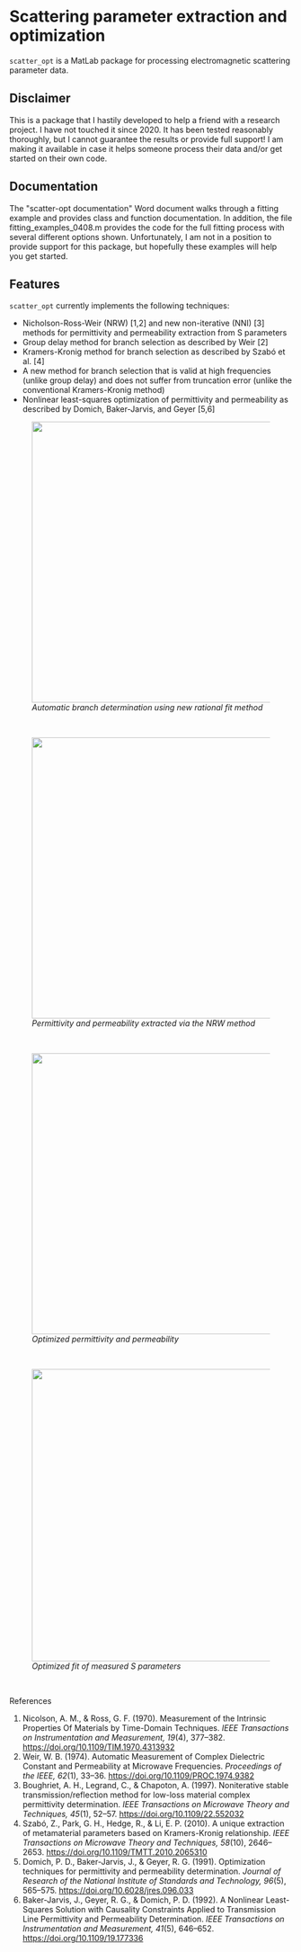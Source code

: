 # Scattering parameter extraction and optimization
`scatter_opt` is a MatLab package for processing electromagnetic scattering parameter data.

## Disclaimer
This is a package that I hastily developed to help a friend with a research project. I have not touched it since 2020. It has been tested reasonably thoroughly, but I cannot guarantee the results or provide full support! I am making it available in case it helps someone process their data and/or get started on their own code.

## Documentation
The "scatter-opt documentation" Word document walks through a fitting example and provides class and function documentation. In addition, the file fitting_examples_0408.m provides the code for the full fitting process with several different options shown. Unfortunately, I am not in a position to provide support for this package, but hopefully these examples will help you get started.

## Features
`scatter_opt` currently implements the following techniques:
* Nicholson-Ross-Weir (NRW) [1,2] and new non-iterative (NNI) [3] methods for permittivity and permeability extraction from S parameters
* Group delay method for branch selection as described by Weir [2]
* Kramers-Kronig method for branch selection as described by Szabó et al. [4]
* A new method for branch selection that is valid at high frequencies (unlike group delay) and does not suffer from truncation error (unlike the conventional Kramers-Kronig method)
* Nonlinear least-squares optimization of permittivity and permeability as described by  Domich, Baker-Jarvis, and Geyer [5,6]

<figure>
  <img src="https://github.com/jdhuang-csm/scatter-opt/blob/master/images/branch_rationalfit.jpg" width="500">
  <figcaption><i>Automatic branch determination using new rational fit method</i></figcaption>
</figure>
&nbsp

<figure>
  <img src="https://github.com/jdhuang-csm/scatter-opt/blob/master/images/tef_nrw.jpg" width="500">
  <figcaption><i>Permittivity and permeability extracted via the NRW method</i></figcaption>
</figure>
&nbsp

<figure>
  <img src="https://github.com/jdhuang-csm/scatter-opt/blob/master/images/tef_PPfit.jpg" width="500">
  <figcaption><i>Optimized permittivity and permeability</i></figcaption>
</figure>
&nbsp

<figure>
  <img src="https://github.com/jdhuang-csm/scatter-opt/blob/master/images/tef_Sfit.jpg" width="520">
  <figcaption><i>Optimized fit of measured S parameters</i></figcaption>
</figure>
&nbsp

References
1. Nicolson, A. M., & Ross, G. F. (1970). Measurement of the Intrinsic Properties Of Materials by Time-Domain Techniques. *IEEE Transactions on Instrumentation and Measurement, 19*(4), 377–382. https://doi.org/10.1109/TIM.1970.4313932
1. Weir, W. B. (1974). Automatic Measurement of Complex Dielectric Constant and Permeability at Microwave Frequencies. *Proceedings of the IEEE, 62*(1), 33–36. https://doi.org/10.1109/PROC.1974.9382
1. Boughriet, A. H., Legrand, C., & Chapoton, A. (1997). Noniterative stable transmission/reflection method for low-loss material complex permittivity determination. *IEEE Transactions on Microwave Theory and Techniques, 45*(1), 52–57. https://doi.org/10.1109/22.552032
1. Szabó, Z., Park, G. H., Hedge, R., & Li, E. P. (2010). A unique extraction of metamaterial parameters based on Kramers-Kronig relationship. *IEEE Transactions on Microwave Theory and Techniques, 58*(10), 2646–2653. https://doi.org/10.1109/TMTT.2010.2065310
1. Domich, P. D., Baker-Jarvis, J., & Geyer, R. G. (1991). Optimization techniques for permittivity and permeability determination. *Journal of Research of the National Institute of Standards and Technology, 96*(5), 565–575. https://doi.org/10.6028/jres.096.033
1. Baker-Jarvis, J., Geyer, R. G., & Domich, P. D. (1992). A Nonlinear Least-Squares Solution with Causality Constraints Applied to Transmission Line Permittivity and Permeability Determination. *IEEE Transactions on Instrumentation and Measurement, 41*(5), 646–652. https://doi.org/10.1109/19.177336
